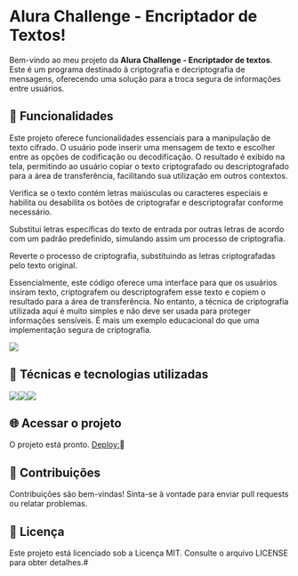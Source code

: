 #  Alura Challenge - Encriptador de Textos!
Bem-vindo ao meu projeto da **Alura Challenge - Encriptador de textos**. Este é um programa destinado à criptografia e decriptografia de mensagens, oferecendo uma solução para a troca segura de informações entre usuários.

##  🔨 Funcionalidades
Este projeto oferece funcionalidades essenciais para a manipulação de texto cifrado. O usuário pode inserir uma mensagem de texto e escolher entre as opções de codificação ou decodificação. O resultado é exibido na tela, permitindo ao usuário copiar o texto criptografado ou descriptografado para a área de transferência, facilitando sua utilização em outros contextos.

Verifica se o texto contém letras maiúsculas ou caracteres especiais e habilita ou desabilita os botões de criptografar e descriptografar conforme necessário.

Substitui letras específicas do texto de entrada por outras letras de acordo com um padrão predefinido, simulando assim um processo de criptografia.

Reverte o processo de criptografia, substituindo as letras criptografadas pelo texto original.

Essencialmente, este código oferece uma interface para que os usuários insiram texto, criptografem ou descriptografem esse texto e copiem o resultado para a área de transferência. No entanto, a técnica de criptografia utilizada aqui é muito simples e não deve ser usada para proteger informações sensíveis. É mais um exemplo educacional do que uma implementação segura de criptografia.


![](./images/screenshots.png)

## 🚀 Técnicas e tecnologias utilizadas

![](https://img.shields.io/badge/JavaScript-F7DF1E?style=for-the-badge&logo=javascript&logoColor=black)![](https://img.shields.io/badge/HTML5-E34F26?style=for-the-badge&logo=html5&logoColor=white)![](https://img.shields.io/badge/CSS3-1572B6?style=for-the-badge&logo=css3&logoColor=white)


## 🌐 Acessar o projeto
O projeto está pronto.
[Deploy:](https://danielnunesme.github.io/decodificador-texto/)🔗

## 👥 Contribuições
Contribuições são bem-vindas! Sinta-se à vontade para enviar pull requests ou relatar problemas.

## 📄 Licença
Este projeto está licenciado sob a Licença MIT. Consulte o arquivo LICENSE para obter detalhes.# 
